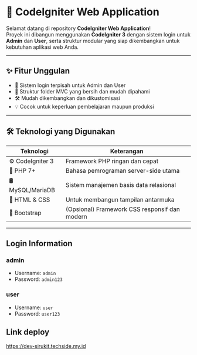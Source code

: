 # 🚀 CodeIgniter Web Application

Selamat datang di repository **CodeIgniter Web Application**!  
Proyek ini dibangun menggunakan **CodeIgniter 3** dengan sistem login untuk **Admin** dan **User**, serta struktur modular yang siap dikembangkan untuk kebutuhan aplikasi web Anda.

---

## ✨ Fitur Unggulan

- 🔐 Sistem login terpisah untuk Admin dan User
- 📁 Struktur folder MVC yang bersih dan mudah dipahami
- 🛠️ Mudah dikembangkan dan dikustomisasi
- 💡 Cocok untuk keperluan pembelajaran maupun produksi

---

## 🛠️ Teknologi yang Digunakan

| Teknologi     | Keterangan                                      |
|---------------|--------------------------------------------------|
| ⚙️ CodeIgniter 3 | Framework PHP ringan dan cepat                 |
| 🐘 PHP 7+      | Bahasa pemrograman server-side utama            |
| 🛢️ MySQL/MariaDB | Sistem manajemen basis data relasional        |
| 🎨 HTML & CSS  | Untuk membangun tampilan antarmuka              |
| 🧩 Bootstrap   | (Opsional) Framework CSS responsif dan modern   |

---

## Login Information
### admin
- Username:
`admin`
- Password: 
`admin123`

### user
- Username:
`user`
- Password: 
`user123`

## Link deploy
<a href="https://dev-sirukit.techside.my.id">https://dev-sirukit.techside.my.id</a>
